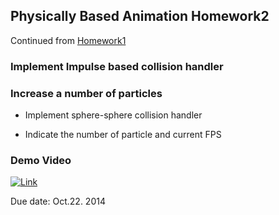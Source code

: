 ## Physically Based Animation Homework2
Continued from [Homework1](https://github.com/bin88829/web/tree/master/threejs/physics-animation/homework1)

### Implement Impulse based collision handler

### Increase a number of particles
- Implement sphere-sphere collision handler

- Indicate the number of particle and current FPS

### Demo Video
[![Link](http://img.youtube.com/vi/rH36wForGb0/0.jpg)](http://www.youtube.com/watch?v=rH36wForGb0)

Due date: Oct.22. 2014

